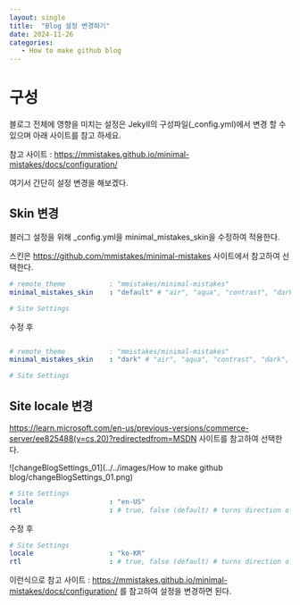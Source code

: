 ```yaml
---
layout: single
title:  "Blog 설정 변경하기"
date: 2024-11-26
categories: 
   - How to make github blog
---
```



# 구성

블로그 전체에 영향을 미치는 설정은 JekyII의 구성파일(_config.yml)에서 변경 할 수 있으며 아래 사이트를 참고 하세요.

참고 사이트 : https://mmistakes.github.io/minimal-mistakes/docs/configuration/

여기서 간단히 설정 변경을 해보겠다. 



## Skin 변경

블러그 설정을 위해 _config.yml을 minimal_mistakes_skin을 수정하여 적용한다.

스킨은 https://github.com/mmistakes/minimal-mistakes 사이트에서 참고하여 선택한다. 

```yaml
# remote_theme           : "mmistakes/minimal-mistakes"
minimal_mistakes_skin    : "default" # "air", "aqua", "contrast", "dark", "dirt", "neon", "mint", "plum", "sunrise"

# Site Settings
```



수정 후 

```yaml

# remote_theme           : "mmistakes/minimal-mistakes"
minimal_mistakes_skin    : "dark" # "air", "aqua", "contrast", "dark", "dirt", "neon", "mint", "plum", "sunrise"

# Site Settings
```



## Site locale 변경

https://learn.microsoft.com/en-us/previous-versions/commerce-server/ee825488(v=cs.20)?redirectedfrom=MSDN 사이트를 참고하여 선택한다.

![changeBlogSettings_01](../../images/How to make github blog/changeBlogSettings_01.png)

```yaml
# Site Settings
locale                   : "en-US"
rtl                      : # true, false (default) # turns direction of the page into right to left for RTL languages
```

수정 후

```yaml
# Site Settings
locale                   : "ko-KR"
rtl                      : # true, false (default) # turns direction of the page into right to left for RTL languages
```

이런식으로 참고 사이트 : https://mmistakes.github.io/minimal-mistakes/docs/configuration/ 를 참고하여 설정을 변경하면 된다.
